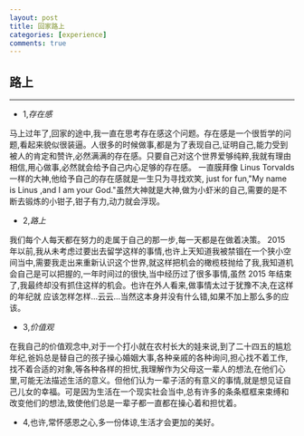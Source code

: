 ```yaml
---
layout: post
title: 回家路上
categories: [experience]
comments: true
---
```


## 路上

---
 
* 1,*存在感*

马上过年了,回家的途中,我一直在思考存在感这个问题。存在感是一个很哲学的问题,看起来貌似很装逼。人很多的时候做事,都是为了表现自己,证明自己,能力受到被人的肯定和赞许,必然满满的存在感。只要自己对这个世界爱够纯粹,我就有理由相信,用心做事,必然就会给予自己内心足够的存在感。
一直膜拜像 Linus Torvalds 一样的大神,他给予自己的存在感就是一生只为寻找欢笑, just for fun,"My name is Linus ,and I am your God."虽然大神就是大神,做为小虾米的自己,需要的是不断去锻炼的小钳子,钳子有力,动力就会浮现。

* 2,*路上*

我们每个人每天都在努力的走属于自己的那一步,每一天都是在做着决策。
2015 年以前,我从未考虑过要出去留学这样的事情,也许上天知道我被禁锢在一个狭小空间当中,需要我走出来重新认识这个世界,就这样把机会的橄榄枝抛给了我,我知道机会自己是可以把握的,一年时间过的很快,当中经历过了很多事情,虽然 2015 年结束了,我最终却没有抓住这样的机会。也许在外人看来,做事情太过于犹豫不决,在这样的年纪就
应该怎样怎样...云云...当然这本身并没有什么错,如果不加上那么多的应该。

* 3,*价值观*

在我自己的价值观念中,对于一个打小就在农村长大的娃来说,到了二十四五的尴尬年纪,爸妈总是替自己的孩子操心婚姻大事,各种亲戚的各种询问,担心找不着工作,找不着合适的对象,等各种各样的担忧,我理解作为父母这一辈人的想法,在他们心里,可能无法描述生活的意义。但他们认为一辈子活的有意义的事情,就是想见证自己儿女的幸福。可是因为生活在一个现实社会当中,总有许多的条条框框来束缚和改变他们的想法,致使他们总是一辈子都一直都在操心着和担忧着。

* 4,也许,常怀感恩之心,多一份体谅,生活才会更加的美好。
